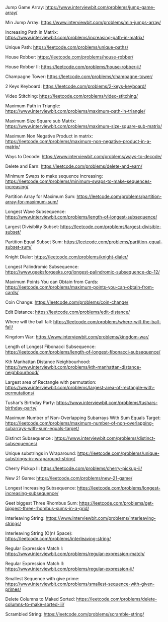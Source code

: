 Jump Game Array: https://www.interviewbit.com/problems/jump-game-array/

Min Jump Array: https://www.interviewbit.com/problems/min-jumps-array/

Increasing Path in Matrix: https://www.interviewbit.com/problems/increasing-path-in-matrix/

Unique Path: https://leetcode.com/problems/unique-paths/

House Robber: https://leetcode.com/problems/house-robber/

House Robber II: https://leetcode.com/problems/house-robber-ii/

Champagne Tower: https://leetcode.com/problems/champagne-tower/

2 Keys Keyboard: https://leetcode.com/problems/2-keys-keyboard/

Video Stitching: https://leetcode.com/problems/video-stitching/

Maximum Path in Triangle: https://www.interviewbit.com/problems/maximum-path-in-triangle/

Maximum Size Square sub Matrix: https://www.interviewbit.com/problems/maximum-size-square-sub-matrix/

Maximum Non Negative Product in matrix: https://leetcode.com/problems/maximum-non-negative-product-in-a-matrix/

Ways to Decode: https://www.interviewbit.com/problems/ways-to-decode/

Delete and Earn: https://leetcode.com/problems/delete-and-earn/ 

Minimum Swaps to make sequence increasing: https://leetcode.com/problems/minimum-swaps-to-make-sequences-increasing/

Partition Array for Maximum Sum: https://leetcode.com/problems/partition-array-for-maximum-sum/

Longest Wave Subsequence: https://www.interviewbit.com/problems/length-of-longest-subsequence/

Largest Divisiblity Subset: https://leetcode.com/problems/largest-divisible-subset/

Partition Equal Subset Sum: https://leetcode.com/problems/partition-equal-subset-sum/

Knight Dialer: https://leetcode.com/problems/knight-dialer/

Longest Palindromic Subsequence: https://www.geeksforgeeks.org/longest-palindromic-subsequence-dp-12/

Maximum Points You can Obtain from Cards: https://leetcode.com/problems/maximum-points-you-can-obtain-from-cards/

Coin Change: https://leetcode.com/problems/coin-change/

Edit Distance: https://leetcode.com/problems/edit-distance/

Where will the ball fall: https://leetcode.com/problems/where-will-the-ball-fall/

Kingdom War: https://www.interviewbit.com/problems/kingdom-war/

Length of Longest Fibonacci Subsequence: https://leetcode.com/problems/length-of-longest-fibonacci-subsequence/

Kth Manhattan Distance Neighbourhood: https://www.interviewbit.com/problems/kth-manhattan-distance-neighbourhood/

Largest area of Rectangle with permutation: https://www.interviewbit.com/problems/largest-area-of-rectangle-with-permutations/ 

Tushar's Birthday Party: https://www.interviewbit.com/problems/tushars-birthday-party/

Maximum Number of Non-Overlapping Subarrays With Sum Equals Target: https://leetcode.com/problems/maximum-number-of-non-overlapping-subarrays-with-sum-equals-target/

Distinct Subsequence : https://www.interviewbit.com/problems/distinct-subsequences/

Unique substrings in Wraparound: https://leetcode.com/problems/unique-substrings-in-wraparound-string/

Cherry Pickup II: https://leetcode.com/problems/cherry-pickup-ii/

New 21 Game: https://leetcode.com/problems/new-21-game/

Longest Increasing Subsequence: https://leetcode.com/problems/longest-increasing-subsequence/

Geet biggest Three Rhombus Sum: https://leetcode.com/problems/get-biggest-three-rhombus-sums-in-a-grid/

Interleaving String: https://www.interviewbit.com/problems/interleaving-strings/

Interleaving String (O(n) Space): https://leetcode.com/problems/interleaving-string/

Regular Expression Match I: https://www.interviewbit.com/problems/regular-expression-match/

Regular Expression Match II: https://www.interviewbit.com/problems/regular-expression-ii/

Smallest Sequence with give prime: https://www.interviewbit.com/problems/smallest-sequence-with-given-primes/

Delete Columns to Maked Sorted: https://leetcode.com/problems/delete-columns-to-make-sorted-iii/

Scrambled String: https://leetcode.com/problems/scramble-string/
